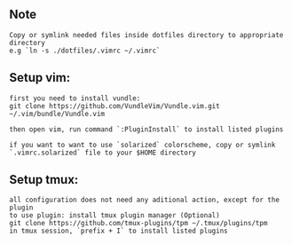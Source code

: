 ## Note
    Copy or symlink needed files inside dotfiles directory to appropriate directory
    e.g `ln -s ./dotfiles/.vimrc ~/.vimrc`
## Setup vim:
    first you need to install vundle: 
    git clone https://github.com/VundleVim/Vundle.vim.git ~/.vim/bundle/Vundle.vim
    
    then open vim, run command `:PluginInstall` to install listed plugins

    if you want to want to use `solarized` colorscheme, copy or symlink `.vimrc.solarized` file to your $HOME directory
## Setup tmux:
    all configuration does not need any aditional action, except for the plugin
    to use plugin: install tmux plugin manager (Optional)
    git clone https://github.com/tmux-plugins/tpm ~/.tmux/plugins/tpm
    in tmux session, `prefix + I` to install listed plugins
